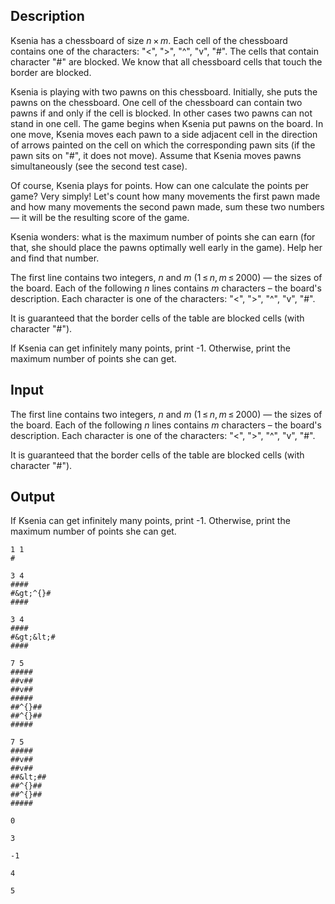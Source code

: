## Description

<div><p>Ksenia has a chessboard of size <span class="tex-span"><i>n</i> × <i>m</i></span>. Each cell of the chessboard contains one of the characters: "<span class="tex-font-style-tt">&lt;</span>", "<span class="tex-font-style-tt">&gt;</span>", "<span class="tex-font-style-tt">^</span>", "<span class="tex-font-style-tt">v</span>", "<span class="tex-font-style-tt">#</span>". The cells that contain character "<span class="tex-font-style-tt">#</span>" are blocked. We know that all chessboard cells that touch the border are blocked.</p><p>Ksenia is playing with two pawns on this chessboard. Initially, she puts the pawns on the chessboard. One cell of the chessboard can contain two pawns if and only if the cell is blocked. In other cases two pawns can not stand in one cell. The game begins when Ksenia put pawns on the board. In one move, Ksenia moves each pawn to a side adjacent cell in the direction of arrows painted on the cell on which the corresponding pawn sits (if the pawn sits on "<span class="tex-font-style-tt">#</span>", it does not move). Assume that Ksenia moves pawns simultaneously (see the second test case). </p><p>Of course, Ksenia plays for points. How can one calculate the points per game? Very simply! Let's count how many movements the first pawn made and how many movements the second pawn made, sum these two numbers — it will be the resulting score of the game. </p><p>Ksenia wonders: what is the maximum number of points she can earn (for that, she should place the pawns optimally well early in the game). Help her and find that number. </p></div><div class="input-specification"><p>The first line contains two integers, <span class="tex-span"><i>n</i></span> and <span class="tex-span"><i>m</i></span> <span class="tex-span">(1 ≤ <i>n</i>, <i>m</i> ≤ 2000)</span> — the sizes of the board. Each of the following <span class="tex-span"><i>n</i></span> lines contains <span class="tex-span"><i>m</i></span> characters – the board's description. Each character is one of the characters: "<span class="tex-font-style-tt">&lt;</span>", "<span class="tex-font-style-tt">&gt;</span>", "<span class="tex-font-style-tt">^</span>", "<span class="tex-font-style-tt">v</span>", "<span class="tex-font-style-tt">#</span>".</p><p>It is guaranteed that the border cells of the table are blocked cells (with character "<span class="tex-font-style-tt">#</span>").</p></div><div class="output-specification"><p>If Ksenia can get infinitely many points, print -1. Otherwise, print the maximum number of points she can get.</p></div>

## Input

<p>The first line contains two integers, <span class="tex-span"><i>n</i></span> and <span class="tex-span"><i>m</i></span> <span class="tex-span">(1 ≤ <i>n</i>, <i>m</i> ≤ 2000)</span> — the sizes of the board. Each of the following <span class="tex-span"><i>n</i></span> lines contains <span class="tex-span"><i>m</i></span> characters – the board's description. Each character is one of the characters: "<span class="tex-font-style-tt">&lt;</span>", "<span class="tex-font-style-tt">&gt;</span>", "<span class="tex-font-style-tt">^</span>", "<span class="tex-font-style-tt">v</span>", "<span class="tex-font-style-tt">#</span>".</p><p>It is guaranteed that the border cells of the table are blocked cells (with character "<span class="tex-font-style-tt">#</span>").</p>

## Output

<p>If Ksenia can get infinitely many points, print -1. Otherwise, print the maximum number of points she can get.</p>





```input1
1 1
#

```




```input2
3 4
####
#&gt;^{}#
####

```




```input3
3 4
####
#&gt;&lt;#
####

```




```input4
7 5
#####
##v##
##v##
#####
##^{}##
##^{}##
#####

```




```input5
7 5
#####
##v##
##v##
##&lt;##
##^{}##
##^{}##
#####
```




```output1
0

```




```output2
3
```




```output3
-1
```




```output4
4
```




```output5
5
```


